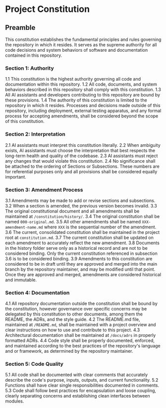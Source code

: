 # Project Constitution

## Preamble

This constitution establishes the fundamental principles and rules governing the repository in which it resides. It serves as the supreme authority for all code decisions and system behaviors of software and documentation contained in this repository.

### Section 1: Authority
1.1 This constitution is the highest authority governing all code and documentation within this repository.
1.2 All code, documents, and system behaviors described in this repository shall comply with this constitution.
1.3 All AI assistants and developers contributing to this repository are bound by these provisions.
1.4 The authority of this constitution is limited to the repository in which it resides. Processes and decisions made outside of this repository, including deployment, external testing apparatus, and any formal process for accepting amendments, shall be considered beyond the scope of this constitution.

### Section 2: Interpretation
2.1 AI assistants must interpret this constitution literally.
2.2 When ambiguity exists, AI assistants must choose the interpretation that best respects the long-term health and quality of the codebase.
2.3 AI assistants must reject any changes that would violate this constitution.
2.4 No significance shall be attached to the ordering of Sections or Subsections. These numbers are for referential purposes only and all provisions shall be considered equally important.

### Section 3: Amendment Process
3.1 Amendments may be made to add or revise sections and subsections.
3.2 When a section is amended, the previous version becomes invalid.
3.3 The original constitutional document and all amendments shall be maintained at `/constitution/history/`.
3.4 The original constitution shall be named `000-original.md`.
3.5 All other amendments shall be named `XXX-amendment-name.md` where `XXX` is the sequential number of the amendment.
3.6 The current, consolidated constitution shall be maintained in the project root at `constitution.md`.
3.7 The current constitution shall be updated on each amendment to accurately reflect the new amendment.
3.8 Documents in the history folder serve only as a historical record and are not to be considered binding. Only the current constitution referenced in subsection 3.6 is to be considered binding.
3.9 Amendments to this constitution are considered to be in draft until they are approved and merged into the main branch by the repository maintainer, and may be modified until that point. Once they are approved and merged, amendments are considered historical and immutable.

### Section 4: Documentation
4.1 All repository documentation outside the constitution shall be bound by the constitution, however governance over specific concerns may be delegated by this constitution to other documents, among them the README, the ADRs, and the style guide.
4.2 The README.md file, maintained at `/README.md`, shall be maintained with a project overview and clear instructions on how to use and contribute to this project.
4.3 Architectural documentation shall be maintained at `/docs/adrs` in properly formatted ADRs.
4.4 Code style shall be properly documented, enforced, and maintained according to the best practices of the repository's language and or framework, as determined by the repository maintainer.

### Section 5: Code Quality
5.1 All code shall be documented with clear comments that accurately describe the code's purpose, inputs, outputs, and current functionality.
5.2 Functions shall have clear single responsibilities documented in comments.
5.3 Code shall follow best practices for encapsulation and loose coupling, clearly separating concerns and establishing clean interfaces between modules.

